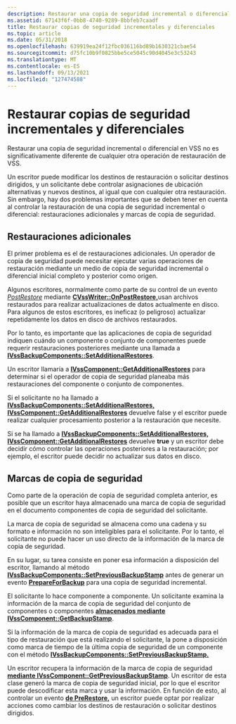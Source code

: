 ```yaml
---
description: Restaurar una copia de seguridad incremental o diferencial en VSS no es significativamente diferente de cualquier otra operación de restauración de VSS.
ms.assetid: 67143f6f-0bb8-4740-9289-8bbfeb7caadf
title: Restaurar copias de seguridad incrementales y diferenciales
ms.topic: article
ms.date: 05/31/2018
ms.openlocfilehash: 639919ea24f12fbc036116bd89b1630321cbae54
ms.sourcegitcommit: d75fc10b9f0825bbe5ce5045c90d4045e3c53243
ms.translationtype: MT
ms.contentlocale: es-ES
ms.lasthandoff: 09/13/2021
ms.locfileid: "127474588"
---
```

# <a name="restoring-incremental-and-differential-backups"></a>Restaurar copias de seguridad incrementales y diferenciales

Restaurar una copia de seguridad incremental o diferencial en VSS no es significativamente diferente de cualquier otra operación de restauración de VSS.

Un escritor puede modificar los destinos de restauración o solicitar destinos dirigidos, y un solicitante debe controlar asignaciones de ubicación alternativas y nuevos destinos, al igual que con cualquier otra restauración. Sin embargo, hay dos problemas importantes que se deben tener en cuenta al controlar la restauración de una copia de seguridad incremental o diferencial: restauraciones adicionales y marcas de copia de seguridad.

## <a name="additional-restores"></a>Restauraciones adicionales

El primer problema es el de restauraciones adicionales. Un operador de copia de seguridad puede necesitar ejecutar varias operaciones de restauración mediante un medio de copia de seguridad incremental o diferencial inicial completo y posterior como origen.

Algunos escritores, normalmente como parte de su control de un evento [*PostRestore*](vssgloss-p.md) mediante [**CVssWriter::OnPostRestore,**](/windows/desktop/api/VsWriter/nf-vswriter-cvsswriter-onpostrestore)usan archivos restaurados para realizar actualizaciones de datos actualmente en disco. Para algunos de estos escritores, es ineficaz (o peligroso) actualizar repetidamente los datos en disco de archivos restaurados.

Por lo tanto, es importante que las aplicaciones de copia de seguridad indiquen cuándo un componente o conjunto de componentes puede requerir restauraciones posteriores mediante una llamada a [**IVssBackupComponents::SetAdditionalRestores**](/windows/desktop/api/VsBackup/nf-vsbackup-ivssbackupcomponents-setadditionalrestores).

Un escritor llamaría a [**IVssComponent::GetAdditionalRestores**](/windows/desktop/api/VsWriter/nf-vswriter-ivsscomponent-getadditionalrestores) para determinar si el operador de copia de seguridad planeaba más restauraciones del componente o conjunto de componentes.

Si el solicitante no ha llamado a [**IVssBackupComponents::SetAdditionalRestores,**](/windows/desktop/api/VsBackup/nf-vsbackup-ivssbackupcomponents-setadditionalrestores) [**IVssComponent::GetAdditionalRestores**](/windows/desktop/api/VsWriter/nf-vswriter-ivsscomponent-getadditionalrestores) devuelve false y el escritor puede realizar cualquier procesamiento posterior a la restauración que necesite.

Si se ha llamado a [**IVssBackupComponents::SetAdditionalRestores,**](/windows/desktop/api/VsBackup/nf-vsbackup-ivssbackupcomponents-setadditionalrestores) [**IVssComponent::GetAdditionalRestores**](/windows/desktop/api/VsWriter/nf-vswriter-ivsscomponent-getadditionalrestores) devuelve **true** y un escritor debe decidir cómo controlar las operaciones posteriores a la restauración; por ejemplo, el escritor puede decidir no actualizar sus datos en disco.

## <a name="backup-stamps"></a>Marcas de copia de seguridad

Como parte de la operación de copia de seguridad completa anterior, es posible que un escritor haya almacenado una marca de copia de seguridad en el documento componentes de copia de seguridad del solicitante.

La marca de copia de seguridad se almacena como una cadena y su formato e información no son inteligibles para el solicitante. Por lo tanto, el solicitante no puede hacer un uso directo de la información de la marca de copia de seguridad.

En su lugar, su tarea consiste en poner esa información a disposición del escritor, llamando al método [**IVssBackupComponents::SetPreviousBackupStamp**](/windows/desktop/api/VsBackup/nf-vsbackup-ivssbackupcomponents-setpreviousbackupstamp) antes de generar un evento [**PrepareForBackup**](/windows/desktop/api/VsBackup/nf-vsbackup-ivssbackupcomponents-prepareforbackup) para una copia de seguridad incremental.

El solicitante lo hace componente a componente. Un solicitante examina la información de la marca de copia de seguridad del conjunto de componentes o componentes [**almacenados mediante IVssComponent::GetBackupStamp**](/windows/desktop/api/VsWriter/nf-vswriter-ivsscomponent-getbackupstamp).

Si la información de la marca de copia de seguridad es adecuada para el tipo de restauración que está realizando el solicitante, la pone a disposición como marca de tiempo de la última copia de seguridad de un componente con el método [**IVssBackupComponents::SetPreviousBackupStamp.**](/windows/desktop/api/VsBackup/nf-vsbackup-ivssbackupcomponents-setpreviousbackupstamp)

Un escritor recupera la información de la marca de copia de seguridad [**mediante IVssComponent::GetPreviousBackupStamp**](/windows/desktop/api/VsWriter/nf-vswriter-ivsscomponent-getpreviousbackupstamp). Un escritor de esta clase generó la marca de copia de seguridad inicial, por lo que el escritor puede descodificar esta marca y usar la información. En función de esto, al controlar un evento [**de PreRestore,**](/windows/desktop/api/VsBackup/nf-vsbackup-ivssbackupcomponents-prerestore) un escritor puede optar por realizar acciones como cambiar los destinos de restauración o solicitar destinos dirigidos.

 

 



